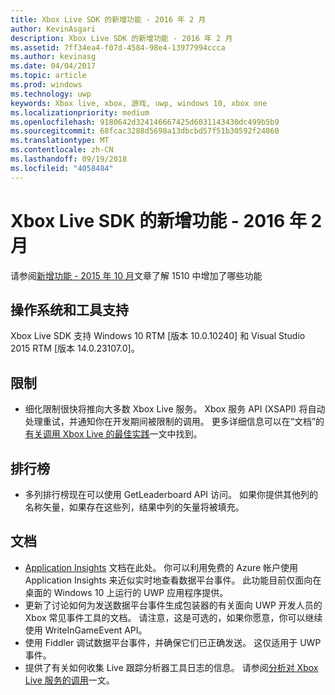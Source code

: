 ```yaml
---
title: Xbox Live SDK 的新增功能 - 2016 年 2 月
author: KevinAsgari
description: Xbox Live SDK 的新增功能 - 2016 年 2 月
ms.assetid: 7ff34ea4-f07d-4584-98e4-13977994ccca
ms.author: kevinasg
ms.date: 04/04/2017
ms.topic: article
ms.prod: windows
ms.technology: uwp
keywords: Xbox live, xbox, 游戏, uwp, windows 10, xbox one
ms.localizationpriority: medium
ms.openlocfilehash: 9180642d324146667425d6031143430dc499b5b9
ms.sourcegitcommit: 68fcac3288d5698a13dbcbd57f51b30592f24860
ms.translationtype: MT
ms.contentlocale: zh-CN
ms.lasthandoff: 09/19/2018
ms.locfileid: "4058484"
---
```

# <a name="whats-new-for-the-xbox-live-sdk---february-2016"></a>Xbox Live SDK 的新增功能 - 2016 年 2 月

请参阅[新增功能 - 2015 年 10 月](1510-whats-new.md)文章了解 1510 中增加了哪些功能

## <a name="os-and-tool-support"></a>操作系统和工具支持
Xbox Live SDK 支持 Windows 10 RTM [版本 10.0.10240] 和 Visual Studio 2015 RTM [版本 14.0.23107.0]。

## <a name="throttling"></a>限制
- 细化限制很快将推向大多数 Xbox Live 服务。  Xbox 服务 API (XSAPI) 将自动处理重试，并通知你在开发期间被限制的调用。  更多详细信息可以在“文档”的[有关调用 Xbox Live 的最佳实践](../using-xbox-live/best-practices/best-practices-for-calling-xbox-live.md)一文中找到。

## <a name="leaderboards"></a>排行榜
- 多列排行榜现在可以使用 GetLeaderboard API 访问。 如果你提供其他列的名称矢量，如果存在这些列，结果中列的矢量将被填充。

## <a name="documentation"></a>文档
- [Application Insights](https://developer.microsoft.com/en-us/games/xbox/docs/xboxlive/xbox-live-partners/event-driven-data-platform/application-insights) 文档在此处。  你可以利用免费的 Azure 帐户使用 Application Insights 来近似实时地查看数据平台事件。  此功能目前仅面向在桌面的 Windows 10 上运行的 UWP 应用程序提供。
- 更新了讨论如何为发送数据平台事件生成包装器的有关面向 UWP 开发人员的 Xbox 常见事件工具的文档。  请注意，这是可选的，如果你愿意，你可以继续使用 WriteInGameEvent API。
- 使用 Fiddler 调试数据平台事件，并确保它们已正确发送。  这仅适用于 UWP 事件。
- 提供了有关如何收集 Live 跟踪分析器工具日志的信息。  请参阅[分析对 Xbox Live 服务的调用](../tools/analyze-service-calls.md)一文。
